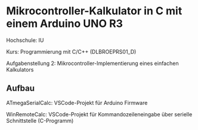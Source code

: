 # Mikrocontroller-Kalkulator in C mit einem Arduino UNO R3

Hochschule: IU

Kurs: Programmierung mit C/C++ (DLBROEPRS01_D)

Aufgabenstellung 2: Mikrocontroller-Implementierung eines einfachen Kalkulators

## Aufbau
ATmegaSerialCalc: VSCode-Projekt für Arduino Firmware

WinRemoteCalc: VSCode-Projekt für Kommandozeileneingabe über serielle Schnittstelle (C-Programm)
